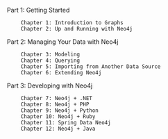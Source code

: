  Part 1: Getting Started

         Chapter 1: Introduction to Graphs
         Chapter 2: Up and Running with Neo4j

 Part 2: Managing Your Data with Neo4j

         Chapter 3: Modeling
         Chapter 4: Querying
         Chapter 5: Importing from Another Data Source
         Chapter 6: Extending Neo4j

 Part 3: Developing with Neo4j

         Chapter 7: Neo4j + .NET
         Chapter 8: Neo4j + PHP
         Chapter 9: Neo4j + Python
         Chapter 10: Neo4j + Ruby
         Chapter 11: Spring Data Neo4j
         Chapter 12: Neo4j + Java

